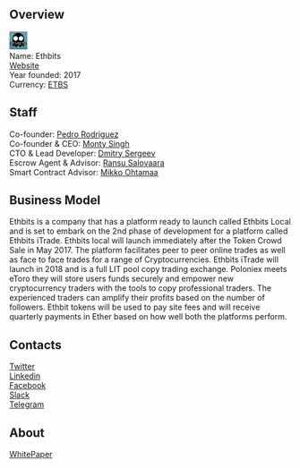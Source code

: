 ## Overview
![logo](../projects/logo/ethbits.png)  
Name: Ethbits  
[Website](https://ico.ethbits.com/)  
Year founded: 2017  
Currency: [ETBS](https://coinmarketcap.com/currencies/ethbits/)  
## Staff
Co-founder: [Pedro Rodriguez](../people/pedro_rodriguez.md)  
Co-founder & CEO: [Monty Singh](../people/monty_singh.md)  
CTO & Lead Developer: [Dmitry Sergeev](../people/dmitry_sergeev.md)  
Escrow Agent & Advisor: [Ransu Salovaara](../people/ransu_salovaara.md)  
Smart Contract Advisor: [Mikko Ohtamaa](../people/mikko_ohtamaa.md)
## Business Model
Ethbits is a company that has a platform ready to launch called Ethbits Local and is set to embark on the 2nd phase of development for a platform called Ethbits iTrade. Ethbits local will launch immediately after the Token Crowd Sale in May 2017. The platform facilitates peer to peer online trades as well as face to face trades for a range of Cryptocurrencies. Ethbits iTrade will launch in 2018 and is a full LIT pool copy trading exchange. Poloniex meets eToro they will store users funds securely and empower new cryptocurrency traders with the tools to copy professional traders. The experienced traders can amplify their profits based on the number of followers. Ethbit tokens will be used to pay site fees and will receive quarterly payments in Ether based on how well both the platforms perform.
## Contacts  
[Twitter](https://twitter.com/ethbits)  
[Linkedin](https://www.linkedin.com/company/17999059/)  
[Facebook](https://www.facebook.com/EthBits)  
[Slack](https://ethbits.slack.com/)    
[Telegram](https://t.me/ETBS_Official)  
## About  
[WhitePaper](https://ico.ethbits.com/white_paper.pdf)
